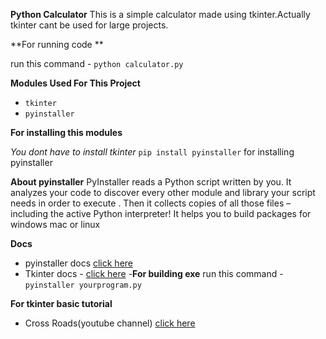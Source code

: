 **Python Calculator**
This is a simple calculator made using tkinter.Actually tkinter cant be used for large projects.


**For running code **

run this command - `python calculator.py`

**Modules Used For This Project**
- `tkinter`
- `pyinstaller`


**For installing this modules**


*You dont have to install tkinter*
`pip install pyinstaller` for installing pyinstaller


**About pyinstaller**
PyInstaller reads a Python script written by you. It analyzes your code to discover every other module and library your script needs in order to execute
. Then it collects copies of all those files – including the active Python interpreter!
It helps you to build packages for windows mac or linux


**Docs**
- pyinstaller docs [click here](https://www.pyinstaller.org/documentation.html)
- Tkinter docs - [click here](https://docs.python.org/3/library/tk.html)
-**For building exe**
run this command - `pyinstaller yourprogram.py`


**For tkinter basic tutorial**
- Cross Roads(youtube channel)  [click here](https://www.youtube.com/watch?v=NMSRifzm7AQ)